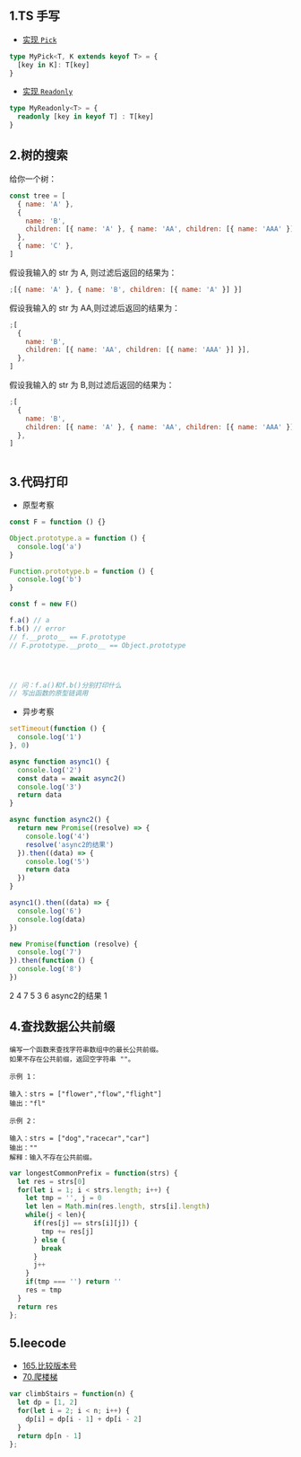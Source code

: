 ## 1.TS 手写

- [实现 `Pick`](https://github.com/type-challenges/type-challenges/blob/main/questions/00004-easy-pick/README.zh-CN.md)
```ts
type MyPick<T, K extends keyof T> = {
  [key in K]: T[key]
}
```
- [实现 `Readonly`](https://github.com/type-challenges/type-challenges/blob/main/questions/00007-easy-readonly/README.zh-CN.md)
```ts
type MyReadonly<T> = {
  readonly [key in keyof T] : T[key]
}
```

## 2.树的搜索

给你一个树：

```js
const tree = [
  { name: 'A' },
  {
    name: 'B',
    children: [{ name: 'A' }, { name: 'AA', children: [{ name: 'AAA' }] }],
  },
  { name: 'C' },
]
```

假设我输入的 str 为 A, 则过滤后返回的结果为：

```js
;[{ name: 'A' }, { name: 'B', children: [{ name: 'A' }] }]
```

假设我输入的 str 为 AA,则过滤后返回的结果为：

```js
;[
  {
    name: 'B',
    children: [{ name: 'AA', children: [{ name: 'AAA' }] }],
  },
]
```

假设我输入的 str 为 B,则过滤后返回的结果为：

```js
;[
  {
    name: 'B',
    children: [{ name: 'A' }, { name: 'AA', children: [{ name: 'AAA' }] }],
  },
]
```

```js

```

## 3.代码打印

- 原型考察

```js
const F = function () {}

Object.prototype.a = function () {
  console.log('a')
}

Function.prototype.b = function () {
  console.log('b')
}

const f = new F()

f.a() // a
f.b() // error
// f.__proto__ == F.prototype 
// F.prototype.__proto__ == Object.prototype




// 问：f.a()和f.b()分别打印什么
// 写出函数的原型链调用
```

- 异步考察

```js
setTimeout(function () {
  console.log('1')
}, 0)

async function async1() {
  console.log('2')
  const data = await async2()
  console.log('3')
  return data
}

async function async2() {
  return new Promise((resolve) => {
    console.log('4')
    resolve('async2的结果')
  }).then((data) => {
    console.log('5')
    return data
  })
}

async1().then((data) => {
  console.log('6')
  console.log(data)
})

new Promise(function (resolve) {
  console.log('7')
}).then(function () {
  console.log('8')
})
```
2 4 7 5 3 6 async2的结果 1

## 4.查找数据公共前缀

```
编写一个函数来查找字符串数组中的最长公共前缀。
如果不存在公共前缀，返回空字符串 ""。

示例 1：

输入：strs = ["flower","flow","flight"]
输出："fl"

示例 2：

输入：strs = ["dog","racecar","car"]
输出：""
解释：输入不存在公共前缀。
```
```js
var longestCommonPrefix = function(strs) {
  let res = strs[0]
  for(let i = 1; i < strs.length; i++) {
    let tmp = '', j = 0
    let len = Math.min(res.length, strs[i].length)
    while(j < len){
      if(res[j] == strs[i][j]) {
        tmp += res[j]
      } else {
        break
      }
      j++
    }
    if(tmp === '') return ''
    res = tmp
  } 
  return res
};
```

## 5.leecode

- [165.比较版本号](https://leetcode.cn/problems/compare-version-numbers/)
- [70.爬楼梯](https://leetcode.cn/problems/climbing-stairs/)
```js
var climbStairs = function(n) {
  let dp = [1, 2]
  for(let i = 2; i < n; i++) {
    dp[i] = dp[i - 1] + dp[i - 2]
  }
  return dp[n - 1]
};
```